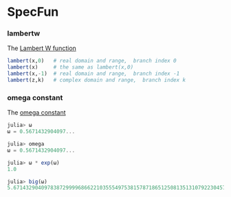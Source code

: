 # SpecFun

### lambertw

The [Lambert W function](http://en.wikipedia.org/wiki/Lambert_W_function)

```julia
lambert(x,0)   # real domain and range,  branch index 0
lambert(x)     # the same as lambert(x,0)
lambert(x,-1)  # real domain and range,  branch index -1
lambert(z,k)   # complex domain and range,  branch index k
```

### omega constant

The [omega constant](http://en.wikipedia.org/wiki/Omega_constant)

```julia
julia> ω
ω = 0.5671432904097...

julia> omega
ω = 0.5671432904097...

julia> ω * exp(ω)
1.0

julia> big(ω)
5.67143290409783872999968662210355549753815787186512508135131079223045793086683e-01 with 256 bits of precision
```
